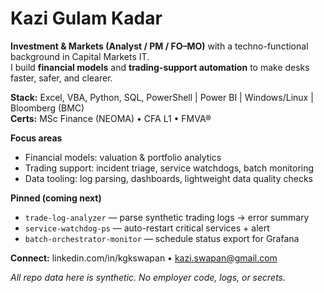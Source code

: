 # Kazi Gulam Kadar

**Investment & Markets (Analyst / PM / FO–MO)** with a techno-functional background in Capital Markets IT.  
I build **financial models** and **trading-support automation** to make desks faster, safer, and clearer.

**Stack:** Excel, VBA, Python, SQL, PowerShell | Power BI | Windows/Linux | Bloomberg (BMC)  
**Certs:** MSc Finance (NEOMA) • CFA L1 • FMVA®

**Focus areas**
- Financial models: valuation & portfolio analytics
- Trading support: incident triage, service watchdogs, batch monitoring
- Data tooling: log parsing, dashboards, lightweight data quality checks

**Pinned (coming next)**
- `trade-log-analyzer` — parse synthetic trading logs → error summary
- `service-watchdog-ps` — auto-restart critical services + alert
- `batch-orchestrator-monitor` — schedule status export for Grafana

**Connect:** linkedin.com/in/kgkswapan • kazi.swapan@gmail.com

_All repo data here is synthetic. No employer code, logs, or secrets._
